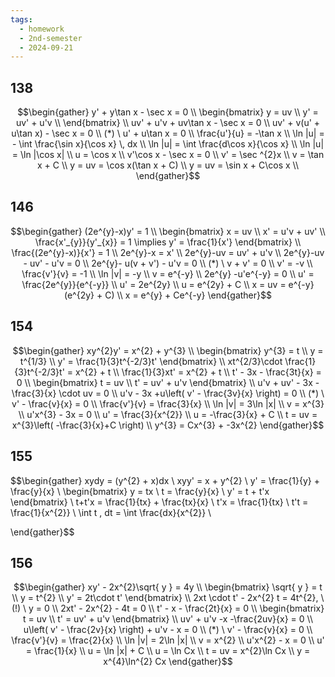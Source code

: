 ```yaml
---
tags:
  - homework
  - 2nd-semester
  - 2024-09-21
---
```


## 138

$$\begin{gather}
y' + y\tan x - \sec x = 0 \\
\begin{bmatrix}
y = uv \\
y' = uv' + u'v \\
\end{bmatrix} \\
uv' + u'v + uv\tan x - \sec x = 0 \\
uv' + v(u' + u\tan x) - \sec x = 0 \\
(*) \ u' + u\tan x = 0 \\
\frac{u'}{u} = -\tan x \\
\ln |u| = - \int \frac{\sin x}{\cos x} \, dx \\
\ln |u| = \int \frac{d\cos x}{\cos x} \\
\ln |u| = \ln |\cos x| \\
u = \cos x \\
v'\cos x - \sec x = 0 \\
v' = \sec ^{2}x \\
v = \tan x + C \\
y = uv = \cos x(\tan x + C) \\
y = uv = \sin x + C\cos x \\ 
\end{gather}$$

## 146

$$\begin{gather}
(2e^{y}-x)y' = 1 \\
\begin{bmatrix}
x = uv \\
x' = u'v + uv' \\
\frac{x'_{y}}{y'_{x}} = 1 \implies y' = \frac{1}{x'}
\end{bmatrix} \\
\frac{(2e^{y}-x)}{x'} = 1 \\
2e^{y}-x = x' \\
2e^{y}-uv = uv' + u'v \\
2e^{y}-uv - uv' - u'v = 0 \\
2e^{y}- u(v + v') - u'v = 0 \\
(*) \ v + v' = 0 \\
v' = -v \\
\frac{v'}{v} = -1 \\
\ln |v| = -y \\
v = e^{-y} \\
2e^{y} -u'e^{-y} = 0 \\
u' = \frac{2e^{y}}{e^{-y}} \\
u' = 2e^{2y} \\
u = e^{2y} + C \\
x = uv = e^{-y}(e^{2y} + C) \\
x = e^{y} + Ce^{-y}
\end{gather}$$

## 154

$$\begin{gather}
xy^{2}y' = x^{2} + y^{3} \\
\begin{bmatrix}
y^{3} = t \\
y = t^{1/3} \\
y' = \frac{1}{3}t^{-2/3}t'
\end{bmatrix} \\
xt^{2/3}\cdot \frac{1}{3}t^{-2/3}t' = x^{2} + t \\
\frac{1}{3}xt' = x^{2} + t \\
t' - 3x - \frac{3t}{x} = 0 \\
\begin{bmatrix}
t = uv \\
t' = uv' + u'v
\end{bmatrix} \\
u'v + uv' - 3x - \frac{3}{x} \cdot uv = 0 \\
u'v  - 3x +u\left( v' - \frac{3v}{x} \right) = 0 \\
(*) \ v' - \frac{v}{x} = 0 \\
\frac{v'}{v} = \frac{3}{x} \\
\ln |v| = 3\ln |x| \\
v = x^{3} \\
u'x^{3} - 3x = 0 \\
u' = \frac{3}{x^{2}} \\
u = -\frac{3}{x} + C \\
t = uv = x^{3}\left( -\frac{3}{x}+C \right) \\
y^{3} = Cx^{3} + -3x^{2}
\end{gather}$$

## 155

$$\begin{gather}
xydy = (y^{2} + x)dx \\
xyy' = x + y^{2} \\
y' = \frac{1}{y} + \frac{y}{x} \\
\begin{bmatrix}
y = tx \\
t = \frac{y}{x} \\
y' = t + t'x
\end{bmatrix} \\
t+t'x = \frac{1}{tx} + \frac{tx}{x} \\
t'x = \frac{1}{tx} \\
t't = \frac{1}{x^{2}} \\
\int t \, dt  = \int \frac{dx}{x^{2}} \\

\end{gather}$$

## 156

$$\begin{gather}
xy' - 2x^{2}\sqrt{ y } = 4y \\
\begin{bmatrix}
\sqrt{ y } = t \\
y = t^{2} \\
y' = 2t\cdot t'
\end{bmatrix} \\
2xt \cdot t' - 2x^{2} t = 4t^{2}, \ (!) \ y = 0 \\
2xt' - 2x^{2} - 4t = 0 \\
t' - x - \frac{2t}{x} = 0 \\
\begin{bmatrix}
t = uv \\
t' = uv' + u'v
\end{bmatrix} \\
uv' + u'v -x -\frac{2uv}{x} = 0 \\
u\left( v' - \frac{2v}{x} \right) + u'v - x = 0 \\
(*) \ v' - \frac{v}{x} = 0 \\
\frac{v'}{v} = \frac{2}{x} \\
\ln |v| = 2\ln |x| \\
v = x^{2} \\
u'x^{2} - x = 0 \\
u' = \frac{1}{x} \\
u = \ln |x| + C \\
u = \ln Cx \\
t = uv = x^{2}\ln Cx \\
y = x^{4}\ln^{2} Cx
\end{gather}$$